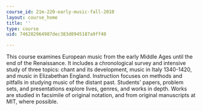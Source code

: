 ```yaml
---
course_id: 21m-220-early-music-fall-2010
layout: course_home
title: ''
type: course
uid: 746282964987dec383d8945187a9ff40

---
```

This course examines European music from the early Middle Ages until the end of the Renaissance. It includes a chronological survey and intensive study of three topics: chant and its development, music in Italy 1340-1420, and music in Elizabethan England. Instruction focuses on methods and pitfalls in studying music of the distant past. Students' papers, problem sets, and presentations explore lives, genres, and works in depth. Works are studied in facsimile of original notation, and from original manuscripts at MIT, where possible.
